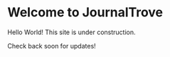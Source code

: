 # Welcome to JournalTrove

Hello World! This site is under construction.

Check back soon for updates! 